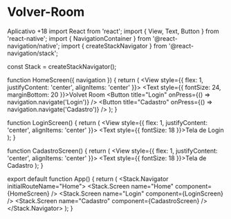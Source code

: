 # Volver-Room
Aplicativo +18
import React from 'react';
import { View, Text, Button } from 'react-native';
import { NavigationContainer } from '@react-navigation/native';
import { createStackNavigator } from '@react-navigation/stack';

const Stack = createStackNavigator();

function HomeScreen({ navigation }) {
  return (
    <View style={{ flex: 1, justifyContent: 'center', alignItems: 'center' }}>
      <Text style={{ fontSize: 24, marginBottom: 20 }}>Volvet Room</Text>
      <Button title="Login" onPress={() => navigation.navigate('Login')} />
      <Button title="Cadastro" onPress={() => navigation.navigate('Cadastro')} />
    </View>
  );
}

function LoginScreen() {
  return (
    <View style={{ flex: 1, justifyContent: 'center', alignItems: 'center' }}>
      <Text style={{ fontSize: 18 }}>Tela de Login</Text>
    </View>
  );
}

function CadastroScreen() {
  return (
    <View style={{ flex: 1, justifyContent: 'center', alignItems: 'center' }}>
      <Text style={{ fontSize: 18 }}>Tela de Cadastro</Text>
    </View>
  );
}

export default function App() {
  return (
    <NavigationContainer>
      <Stack.Navigator initialRouteName="Home">
        <Stack.Screen name="Home" component={HomeScreen} />
        <Stack.Screen name="Login" component={LoginScreen} />
        <Stack.Screen name="Cadastro" component={CadastroScreen} />
      </Stack.Navigator>
    </NavigationContainer>
  );
}
